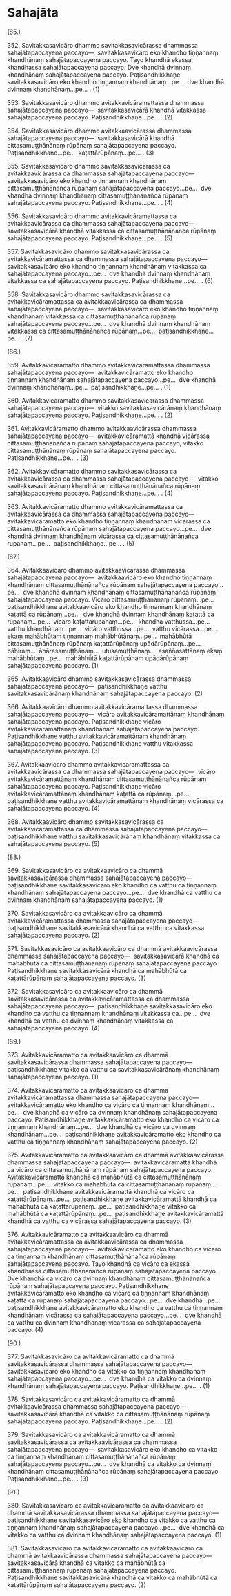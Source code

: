 

# Sahajāta






(85.)

352\. Savitakkasavicāro dhammo savitakkasavicārassa dhammassa sahajātapaccayena paccayo—  savitakkasavicāro eko khandho tiṇṇannaṃ khandhānaṃ sahajātapaccayena paccayo. Tayo khandhā ekassa khandhassa sahajātapaccayena paccayo. Dve khandhā dvinnaṃ khandhānaṃ sahajātapaccayena paccayo. Paṭisandhikkhaṇe savitakkasavicāro eko khandho tiṇṇannaṃ khandhānaṃ…pe…  dve khandhā dvinnaṃ khandhānaṃ…pe… . (1)

353\. Savitakkasavicāro dhammo avitakkavicāramattassa dhammassa sahajātapaccayena paccayo—  savitakkasavicārā khandhā vitakkassa sahajātapaccayena paccayo. Paṭisandhikkhaṇe…pe… . (2)

354\. Savitakkasavicāro dhammo avitakkaavicārassa dhammassa sahajātapaccayena paccayo—  savitakkasavicārā khandhā cittasamuṭṭhānānaṃ rūpānaṃ sahajātapaccayena paccayo. Paṭisandhikkhaṇe…pe…  kaṭattārūpānaṃ…pe… . (3)

355\. Savitakkasavicāro dhammo savitakkasavicārassa ca avitakkaavicārassa ca dhammassa sahajātapaccayena paccayo—  savitakkasavicāro eko khandho tiṇṇannaṃ khandhānaṃ cittasamuṭṭhānānañca rūpānaṃ sahajātapaccayena paccayo…pe…  dve khandhā dvinnaṃ khandhānaṃ cittasamuṭṭhānānañca rūpānaṃ sahajātapaccayena paccayo. Paṭisandhikkhaṇe…pe… . (4)

356\. Savitakkasavicāro dhammo avitakkavicāramattassa ca avitakkaavicārassa ca dhammassa sahajātapaccayena paccayo—  savitakkasavicārā khandhā vitakkassa ca cittasamuṭṭhānānañca rūpānaṃ sahajātapaccayena paccayo. Paṭisandhikkhaṇe…pe… . (5)

357\. Savitakkasavicāro dhammo savitakkasavicārassa ca avitakkavicāramattassa ca dhammassa sahajātapaccayena paccayo—  savitakkasavicāro eko khandho tiṇṇannaṃ khandhānaṃ vitakkassa ca sahajātapaccayena paccayo…pe…  dve khandhā dvinnaṃ khandhānaṃ vitakkassa ca sahajātapaccayena paccayo. Paṭisandhikkhaṇe…pe… . (6)

358\. Savitakkasavicāro dhammo savitakkasavicārassa ca avitakkavicāramattassa ca avitakkaavicārassa ca dhammassa sahajātapaccayena paccayo—  savitakkasavicāro eko khandho tiṇṇannaṃ khandhānaṃ vitakkassa ca cittasamuṭṭhānānañca rūpānaṃ sahajātapaccayena paccayo…pe…  dve khandhā dvinnaṃ khandhānaṃ vitakkassa ca cittasamuṭṭhānānañca rūpānaṃ…pe…  paṭisandhikkhaṇe…pe… . (7)

(86.)

359\. Avitakkavicāramatto dhammo avitakkavicāramattassa dhammassa sahajātapaccayena paccayo—  avitakkavicāramatto eko khandho tiṇṇannaṃ khandhānaṃ sahajātapaccayena paccayo…pe…  dve khandhā dvinnaṃ khandhānaṃ…pe…  paṭisandhikkhaṇe…pe… . (1)

360\. Avitakkavicāramatto dhammo savitakkasavicārassa dhammassa sahajātapaccayena paccayo—  vitakko savitakkasavicārānaṃ khandhānaṃ sahajātapaccayena paccayo. Paṭisandhikkhaṇe…pe… . (2)

361\. Avitakkavicāramatto dhammo avitakkaavicārassa dhammassa sahajātapaccayena paccayo—  avitakkavicāramattā khandhā vicārassa cittasamuṭṭhānānañca rūpānaṃ sahajātapaccayena paccayo, vitakko cittasamuṭṭhānānaṃ rūpānaṃ sahajātapaccayena paccayo. Paṭisandhikkhaṇe…pe… . (3)

362\. Avitakkavicāramatto dhammo savitakkasavicārassa ca avitakkaavicārassa ca dhammassa sahajātapaccayena paccayo—  vitakko savitakkasavicārānaṃ khandhānaṃ cittasamuṭṭhānānañca rūpānaṃ sahajātapaccayena paccayo. Paṭisandhikkhaṇe…pe… . (4)

363\. Avitakkavicāramatto dhammo avitakkavicāramattassa ca avitakkaavicārassa ca dhammassa sahajātapaccayena paccayo—  avitakkavicāramatto eko khandho tiṇṇannaṃ khandhānaṃ vicārassa ca cittasamuṭṭhānānañca rūpānaṃ sahajātapaccayena paccayo…pe…  dve khandhā dvinnaṃ khandhānaṃ vicārassa ca cittasamuṭṭhānānañca rūpānaṃ…pe…  paṭisandhikkhaṇe…pe… . (5)

(87.)

364\. Avitakkaavicāro dhammo avitakkaavicārassa dhammassa sahajātapaccayena paccayo—  avitakkaavicāro eko khandho tiṇṇannaṃ khandhānaṃ cittasamuṭṭhānānañca rūpānaṃ sahajātapaccayena paccayo…pe…  dve khandhā dvinnaṃ khandhānaṃ cittasamuṭṭhānānañca rūpānaṃ sahajātapaccayena paccayo. Vicāro cittasamuṭṭhānānaṃ rūpānaṃ…pe…  paṭisandhikkhaṇe avitakkaavicāro eko khandho tiṇṇannaṃ khandhānaṃ kaṭattā ca rūpānaṃ…pe…  dve khandhā dvinnaṃ khandhānaṃ kaṭattā ca rūpānaṃ…pe…  vicāro kaṭattārūpānaṃ…pe…  khandhā vatthussa…pe…  vatthu khandhānaṃ…pe…  vicāro vatthussa…pe…  vatthu vicārassa…pe…  ekaṃ mahābhūtaṃ tiṇṇannaṃ mahābhūtānaṃ…pe…  mahābhūtā cittasamuṭṭhānānaṃ rūpānaṃ kaṭattārūpānaṃ upādārūpānaṃ…pe…  bāhiraṃ…  āhārasamuṭṭhānaṃ…  utusamuṭṭhānaṃ…  asaññasattānaṃ ekaṃ mahābhūtaṃ…pe…  mahābhūtā kaṭattārūpānaṃ upādārūpānaṃ sahajātapaccayena paccayo. (1)

365\. Avitakkaavicāro dhammo savitakkasavicārassa dhammassa sahajātapaccayena paccayo—  paṭisandhikkhaṇe vatthu savitakkasavicārānaṃ khandhānaṃ sahajātapaccayena paccayo. (2)

366\. Avitakkaavicāro dhammo avitakkavicāramattassa dhammassa sahajātapaccayena paccayo—  vicāro avitakkavicāramattānaṃ khandhānaṃ sahajātapaccayena paccayo. Paṭisandhikkhaṇe vicāro avitakkavicāramattānaṃ khandhānaṃ sahajātapaccayena paccayo. Paṭisandhikkhaṇe vatthu avitakkavicāramattānaṃ khandhānaṃ sahajātapaccayena paccayo. Paṭisandhikkhaṇe vatthu vitakkassa sahajātapaccayena paccayo. (3)

367\. Avitakkaavicāro dhammo avitakkavicāramattassa ca avitakkaavicārassa ca dhammassa sahajātapaccayena paccayo—  vicāro avitakkavicāramattānaṃ khandhānaṃ cittasamuṭṭhānānañca rūpānaṃ sahajātapaccayena paccayo. Paṭisandhikkhaṇe vicāro avitakkavicāramattānaṃ khandhānaṃ kaṭattā ca rūpānaṃ…pe…  paṭisandhikkhaṇe vatthu avitakkavicāramattānaṃ khandhānaṃ vicārassa ca sahajātapaccayena paccayo. (4)

368\. Avitakkaavicāro dhammo savitakkasavicārassa ca avitakkavicāramattassa ca dhammassa sahajātapaccayena paccayo—  paṭisandhikkhaṇe vatthu savitakkasavicārānaṃ khandhānaṃ vitakkassa ca sahajātapaccayena paccayo. (5)

(88.)

369\. Savitakkasavicāro ca avitakkaavicāro ca dhammā savitakkasavicārassa dhammassa sahajātapaccayena paccayo—  paṭisandhikkhaṇe savitakkasavicāro eko khandho ca vatthu ca tiṇṇannaṃ khandhānaṃ sahajātapaccayena paccayo…pe…  dve khandhā ca vatthu ca dvinnaṃ khandhānaṃ sahajātapaccayena paccayo. (1)

370\. Savitakkasavicāro ca avitakkaavicāro ca dhammā avitakkavicāramattassa dhammassa sahajātapaccayena paccayo—  paṭisandhikkhaṇe savitakkasavicārā khandhā ca vatthu ca vitakkassa sahajātapaccayena paccayo. (2)

371\. Savitakkasavicāro ca avitakkaavicāro ca dhammā avitakkaavicārassa dhammassa sahajātapaccayena paccayo—  savitakkasavicārā khandhā ca mahābhūtā ca cittasamuṭṭhānānaṃ rūpānaṃ sahajātapaccayena paccayo. Paṭisandhikkhaṇe savitakkasavicārā khandhā ca mahābhūtā ca kaṭattārūpānaṃ sahajātapaccayena paccayo. (3)

372\. Savitakkasavicāro ca avitakkaavicāro ca dhammā savitakkasavicārassa ca avitakkavicāramattassa ca dhammassa sahajātapaccayena paccayo—  paṭisandhikkhaṇe savitakkasavicāro eko khandho ca vatthu ca tiṇṇannaṃ khandhānaṃ vitakkassa ca…pe…  dve khandhā ca vatthu ca dvinnaṃ khandhānaṃ vitakkassa ca sahajātapaccayena paccayo. (4)

(89.)

373\. Avitakkavicāramatto ca avitakkaavicāro ca dhammā savitakkasavicārassa dhammassa sahajātapaccayena paccayo—  paṭisandhikkhaṇe vitakko ca vatthu ca savitakkasavicārānaṃ khandhānaṃ sahajātapaccayena paccayo. (1)

374\. Avitakkavicāramatto ca avitakkaavicāro ca dhammā avitakkavicāramattassa dhammassa sahajātapaccayena paccayo—  avitakkavicāramatto eko khandho ca vicāro ca tiṇṇannaṃ khandhānaṃ…pe…  dve khandhā ca vicāro ca dvinnaṃ khandhānaṃ sahajātapaccayena paccayo. Paṭisandhikkhaṇe avitakkavicāramatto eko khandho ca vicāro ca tiṇṇannaṃ khandhānaṃ…pe…  dve khandhā ca vicāro ca dvinnaṃ khandhānaṃ…pe…  paṭisandhikkhaṇe avitakkavicāramatto eko khandho ca vatthu ca tiṇṇannaṃ khandhānaṃ sahajātapaccayena paccayo. (2)

375\. Avitakkavicāramatto ca avitakkaavicāro ca dhammā avitakkaavicārassa dhammassa sahajātapaccayena paccayo—  avitakkavicāramattā khandhā ca vicāro ca cittasamuṭṭhānānaṃ rūpānaṃ sahajātapaccayena paccayo. Avitakkavicāramattā khandhā ca mahābhūtā ca cittasamuṭṭhānānaṃ rūpānaṃ…pe…  vitakko ca mahābhūtā ca cittasamuṭṭhānānaṃ rūpānaṃ…pe…  paṭisandhikkhaṇe avitakkavicāramattā khandhā ca vicāro ca kaṭattārūpānaṃ…pe…  paṭisandhikkhaṇe avitakkavicāramattā khandhā ca mahābhūtā ca kaṭattārūpānaṃ…pe…  paṭisandhikkhaṇe vitakko ca mahābhūtā ca kaṭattārūpānaṃ…pe…  paṭisandhikkhaṇe avitakkavicāramattā khandhā ca vatthu ca vicārassa sahajātapaccayena paccayo. (3)

376\. Avitakkavicāramatto ca avitakkaavicāro ca dhammā avitakkavicāramattassa ca avitakkaavicārassa ca dhammassa sahajātapaccayena paccayo—  avitakkavicāramatto eko khandho ca vicāro ca tiṇṇannaṃ khandhānaṃ cittasamuṭṭhānānañca rūpānaṃ sahajātapaccayena paccayo. Tayo khandhā ca vicāro ca ekassa khandhassa cittasamuṭṭhānānañca rūpānaṃ sahajātapaccayena paccayo. Dve khandhā ca vicāro ca dvinnaṃ khandhānaṃ cittasamuṭṭhānānañca rūpānaṃ sahajātapaccayena paccayo. Paṭisandhikkhaṇe avitakkavicāramatto eko khandho ca vicāro ca tiṇṇannaṃ khandhānaṃ kaṭattā ca rūpānaṃ sahajātapaccayena paccayo…pe…  dve khandhā…pe…  paṭisandhikkhaṇe avitakkavicāramatto eko khandho ca vatthu ca tiṇṇannaṃ khandhānaṃ vicārassa ca sahajātapaccayena paccayo…pe…  dve khandhā ca vatthu ca dvinnaṃ khandhānaṃ vicārassa ca sahajātapaccayena paccayo. (4)

(90.)

377\. Savitakkasavicāro ca avitakkavicāramatto ca dhammā savitakkasavicārassa dhammassa sahajātapaccayena paccayo—  savitakkasavicāro eko khandho ca vitakko ca tiṇṇannaṃ khandhānaṃ sahajātapaccayena paccayo…pe…  dve khandhā ca vitakko ca dvinnaṃ khandhānaṃ sahajātapaccayena paccayo. Paṭisandhikkhaṇe…pe… . (1)

378\. Savitakkasavicāro ca avitakkavicāramatto ca dhammā avitakkaavicārassa dhammassa sahajātapaccayena paccayo—  savitakkasavicārā khandhā ca vitakko ca cittasamuṭṭhānānaṃ rūpānaṃ sahajātapaccayena paccayo. Paṭisandhikkhaṇe…pe… . (2)

379\. Savitakkasavicāro ca avitakkavicāramatto ca dhammā savitakkasavicārassa ca avitakkaavicārassa ca dhammassa sahajātapaccayena paccayo—  savitakkasavicāro eko khandho ca vitakko ca tiṇṇannaṃ khandhānaṃ cittasamuṭṭhānānañca rūpānaṃ sahajātapaccayena paccayo…pe…  dve khandhā ca vitakko ca dvinnaṃ khandhānaṃ cittasamuṭṭhānānañca rūpānaṃ sahajātapaccayena paccayo. Paṭisandhikkhaṇe…pe… . (3)

(91.)

380\. Savitakkasavicāro ca avitakkavicāramatto ca avitakkaavicāro ca dhammā savitakkasavicārassa dhammassa sahajātapaccayena paccayo—  paṭisandhikkhaṇe savitakkasavicāro eko khandho ca vitakko ca vatthu ca tiṇṇannaṃ khandhānaṃ sahajātapaccayena paccayo…pe…  dve khandhā ca vitakko ca vatthu ca dvinnaṃ khandhānaṃ sahajātapaccayena paccayo. (1)

381\. Savitakkasavicāro ca avitakkavicāramatto ca avitakkaavicāro ca dhammā avitakkaavicārassa dhammassa sahajātapaccayena paccayo—  savitakkasavicārā khandhā ca vitakko ca mahābhūtā ca cittasamuṭṭhānānaṃ rūpānaṃ sahajātapaccayena paccayo. Paṭisandhikkhaṇe savitakkasavicārā khandhā ca vitakko ca mahābhūtā ca kaṭattārūpānaṃ sahajātapaccayena paccayo. (2)



